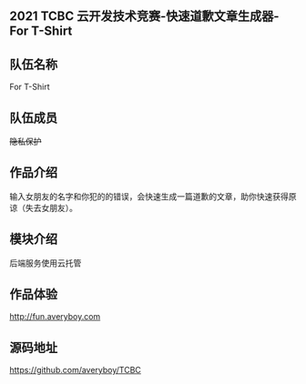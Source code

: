  ## 2021 TCBC 云开发技术竞赛-快速道歉文章生成器-For T-Shirt

## 队伍名称
For T-Shirt

## 队伍成员
~~隐私保护~~
 ## 作品介绍
 输入女朋友的名字和你犯的的错误，会快速生成一篇道歉的文章，助你快速获得原谅（失去女朋友）。

## 模块介绍
后端服务使用云托管

## 作品体验
http://fun.averyboy.com


## 源码地址
https://github.com/averyboy/TCBC
